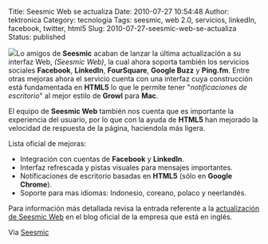 Title: Seesmic Web se actualiza
Date: 2010-07-27 10:54:48
Author: tektronica
Category: tecnología
Tags: seesmic, web 2.0, servicios, linkedIn, facebook, twitter, html5
Slug: 2010-07-27-seesmic-web-se-actualiza
Status: published

![](http://media.tumblr.com/tumblr_l682qqrJpf1qctm3h.png)Lo amigos de **Seesmic** acaban de lanzar la última actualización a su interfaz Web, *(Seesmic Web)*, la cual ahora soporta también los servicios sociales **Facebook**, **LinkedIn**, **FourSquare**, **Google Buzz** y **Ping.fm**. Entre otras mejoras ahora el servicio cuenta con una interfaz cuya construcción está fundamentada en **HTML5** lo que le permite tener "*notificaciones de escritorio*" al mejor estilo de **Growl** para **Mac**.

El equipo de **Seesmic Web** también nos cuenta que es importante la experiencia del usuario, por lo que con la ayuda de **HTML5** han mejorado la velocidad de respuesta de la página, haciendola más ligera.

Lista oficial de mejoras:

- Integración con cuentas de **Facebook** y **LinkedIn**.
- Interfaz refrescada y pistas visuales para mensajes importantes.
- Notificaciones de escritorio basadas en **HTML5** (sólo en **Google Chrome**).
- Soporte para mas idiomas: Indonesio, coreano, polaco y neerlandés.

Para información más detallada revisa la entrada referente a la [actualización de Seesmic Web](http://blog.seesmic.com/2010/07/seesmic-web-now-with-facebook-and-linkedin-support-desktop-notifications-and-faster-than-ever.html) en el blog oficial de la empresa que está en inglés.

Via [Seesmic](http://blog.seesmic.com/2010/07/seesmic-web-now-with-facebook-and-linkedin-support-desktop-notifications-and-faster-than-ever.html)
